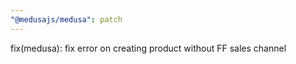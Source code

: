```yaml
---
"@medusajs/medusa": patch
---
```


fix(medusa): fix error on creating product without FF sales channel
